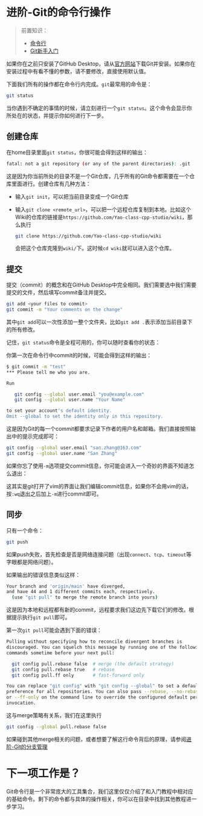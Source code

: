 # 进阶-Git的命令行操作

> 前置知识：
>
> * [命令行](../shell/)
> * [Git新手入门](./README.md)

如果你在之前只安装了GitHub Desktop，请从[官方网站](https://git-scm.com/)下载Git并安装。如果你在安装过程中有看不懂的参数，请不要修改，直接使用默认值。

下面我们所有的操作都在命令行内完成。`git`最常用的命令是：

```bash
git status
```

当你遇到不确定的事情的时候，请立刻进行一个`git status`。这个命令会显示你所处在的状态，并提示你如何进行下一步。

## 创建仓库

在home目录里面`git status`，你很可能会得到这样的输出：

```bash
fatal: not a git repository (or any of the parent directories): .git
```

这是因为你当前所处的目录不是一个Git仓库，几乎所有的Git命令都需要在一个仓库里面进行。创建仓库有几种方法：

* 输入`git init`，可以把当前目录变成一个Git仓库
* 输入`git clone <remote_url>`，可以把一个远程仓库复制到本地。比如这个Wiki的仓库的链接是`https://github.com/Yao-class-cpp-studio/wiki`，那么执行

    ```bash
    git clone https://github.com/Yao-class-cpp-studio/wiki
    ```

    会把这个仓库克隆到`wiki/`下。这时候`cd wiki`就可以进入这个仓库。

## 提交

提交（commit）的概念和在GitHub Desktop中完全相同。我们需要选中我们需要提交的文件，然后填写commit备注并提交。

```bash
git add <your files to commit>
git commit -m "Your comments on the change"
```

其中`git add`可以一次性添加一整个文件夹，比如`git add .`表示添加当前目录下的所有修改。

记住，`git status`命令是全程可用的，你可以随时查看你的状态：

<script id="asciicast-b8UmXdVmxToI3QFIZycyykrS8" src="https://asciinema.org/a/b8UmXdVmxToI3QFIZycyykrS8.js" async></script>

你第一次在命令行中commit的时候，可能会得到这样的输出：

```bash
$ git commit -m "test"
*** Please tell me who you are.

Run

   git config --global user.email "you@example.com"
   git config --global user.name "Your Name"

to set your account's default identity.
Omit --global to set the identity only in this repository.
```

这是因为Git的每一个commit都要求记录下作者的用户名和邮箱。我们直接按照输出中的提示完成即可：

```bash
git config --global user.email "san.zhang@163.com"
git config --global user.name "San Zhang"
```

如果你忘了使用`-m`选项提交commit信息，你可能会进入一个奇妙的界面不知道怎么退出：

<script id="asciicast-c356b6zg2UZNjPFT7i54qCgsx" src="https://asciinema.org/a/c356b6zg2UZNjPFT7i54qCgsx.js" async></script>

这其实是git打开了vim的界面让我们编辑commit信息，如果你不会用vim的话，按`:wq`退出之后加上`-m`进行commit即可。

## 同步

只有一个命令：

```bash
git push
```

如果push失败，首先检查是否是网络连接问题（出现`connect`、`tcp`、`timeout`等字眼都是网络问题）。

如果输出的错误信息类似这样：

```bash
Your branch and 'origin/main' have diverged,
and have 44 and 1 different commits each, respectively.
  (use "git pull" to merge the remote branch into yours)
```

这是因为本地和远程都有新的commit，远程要求我们这边先下载它们的修改。根据提示执行`git pull`即可。

第一次`git pull`可能会遇到下面的错误：

```bash
Pulling without specifying how to reconcile divergent branches is
discouraged. You can squelch this message by running one of the following
commands sometime before your next pull:

  git config pull.rebase false  # merge (the default strategy)
  git config pull.rebase true   # rebase
  git config pull.ff only       # fast-forward only

You can replace "git config" with "git config --global" to set a default
preference for all repositories. You can also pass --rebase, --no-rebase,
or --ff-only on the command line to override the configured default per
invocation.
```

这与merge策略有关系，我们在这里执行
```bash
git config --global pull.rebase false
```
如果碰到其他merge相关的问题，或者想要了解这行命令背后的原理，请参阅[进阶-Git的分支管理](./branch.md)

# 下一项工作是？

Git命令行是一个非常庞大的工具集合，我们这里仅仅介绍了和入门教程中相对应的基础命令。剩下的命令都与具体的操作相关，你可以在目录中找到其他教程进一步学习。
